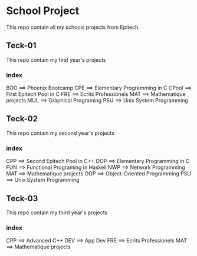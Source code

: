 # School Project

This repo contain all my schools projects from Epitech. 

## Teck-01

This repo contain my first year's projects

### index

BOO ==> Phoenix Bootcamp
CPE ==> Elementary Programming in C
CPool ==> First Epitech Pool in C
FRE ==> Ecrits Professionels
MAT ==> Mathematique projects
MUL ==> Graphical Programing
PSU ==> Unix System Programming

## Teck-02

This repo contain my second year's projects

### index

CPP ==> Second Epitech Pool in C++
DOP ==> Elementary Programming in C
FUN ==> Functional Programing in Haskell
NWP ==> Network Programming
MAT ==> Mathematique projects
OOP ==> Object-Oriented Programming
PSU ==> Unix System Programming

## Teck-03

This repo contain my third year's projects

### index

CPP ==> Advanced C++
DEV ==> App Dev
FRE ==> Ecrits Professionels
MAT ==> Mathematique projects
